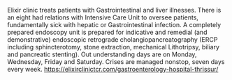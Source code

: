 Elixir clinic treats patients with Gastrointestinal and liver illnesses. There is an eight had relations with Intensive Care Unit to oversee patients, fundamentally sick with hepatic or Gastrointestinal infection. A completely prepared endoscopy unit is prepared for indicative and remedial (and demonstrative) endoscopic retrograde cholangiopancreatography (ERCP including sphincterotomy, stone extraction, mechanical Lithotripsy, biliary and pancreatic stenting). Out understanding days are on Monday, Wednesday, Friday and Saturday. Crises are managed nonstop, seven days every week.
https://elixirclinictcr.com/gastroenterology-hospital-thrissur/

<!---
Elixirclinic1/Elixirclinic1 is a ✨ special ✨ repository because its `README.md` (this file) appears on your GitHub profile.
You can click the Preview link to take a look at your changes.
--->
